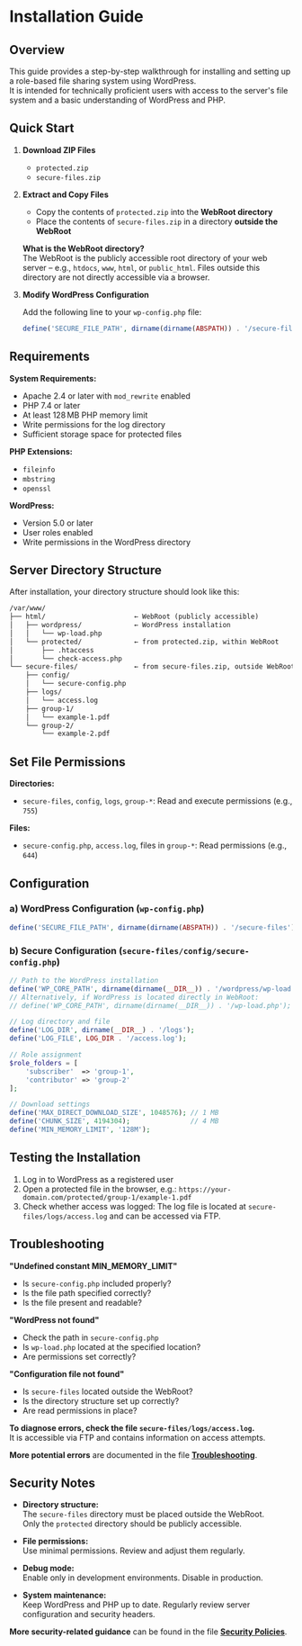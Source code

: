 # Installation Guide

## Overview

This guide provides a step-by-step walkthrough for installing and setting up a role-based file sharing system using WordPress.  
It is intended for technically proficient users with access to the server's file system and a basic understanding of WordPress and PHP.

## Quick Start

1. **Download ZIP Files**

   - `protected.zip`
   - `secure-files.zip`

2. **Extract and Copy Files**

   - Copy the contents of `protected.zip` into the **WebRoot directory**
   - Place the contents of `secure-files.zip` in a directory **outside the WebRoot**

   **What is the WebRoot directory?**  
   The WebRoot is the publicly accessible root directory of your web server – e.g., `htdocs`, `www`, `html`, or `public_html`. Files outside this directory are not directly accessible via a browser.

3. **Modify WordPress Configuration**

   Add the following line to your `wp-config.php` file:

   ```php
   define('SECURE_FILE_PATH', dirname(dirname(ABSPATH)) . '/secure-files');
   ```

## Requirements

**System Requirements:**

- Apache 2.4 or later with `mod_rewrite` enabled
- PHP 7.4 or later
- At least 128 MB PHP memory limit
- Write permissions for the log directory
- Sufficient storage space for protected files

**PHP Extensions:**

- `fileinfo`
- `mbstring`
- `openssl`

**WordPress:**

- Version 5.0 or later
- User roles enabled
- Write permissions in the WordPress directory

## Server Directory Structure

After installation, your directory structure should look like this:

```txt
/var/www/
├── html/                      ← WebRoot (publicly accessible)
│   ├── wordpress/             ← WordPress installation
│   │   └── wp-load.php
│   └── protected/             ← from protected.zip, within WebRoot
│       ├── .htaccess
│       └── check-access.php
└── secure-files/              ← from secure-files.zip, outside WebRoot
    ├── config/
    │   └── secure-config.php
    ├── logs/
    │   └── access.log
    ├── group-1/
    │   └── example-1.pdf
    └── group-2/
        └── example-2.pdf
```

## Set File Permissions

**Directories:**

- `secure-files`, `config`, `logs`, `group-*`: Read and execute permissions (e.g., `755`)

**Files:**

- `secure-config.php`, `access.log`, files in `group-*`: Read permissions (e.g., `644`)

## Configuration

### a) WordPress Configuration (`wp-config.php`)

```php
define('SECURE_FILE_PATH', dirname(dirname(ABSPATH)) . '/secure-files');
```

### b) Secure Configuration (`secure-files/config/secure-config.php`)

```php
// Path to the WordPress installation
define('WP_CORE_PATH', dirname(dirname(__DIR__)) . '/wordpress/wp-load.php');
// Alternatively, if WordPress is located directly in WebRoot:
// define('WP_CORE_PATH', dirname(dirname(__DIR__)) . '/wp-load.php');

// Log directory and file
define('LOG_DIR', dirname(__DIR__) . '/logs');
define('LOG_FILE', LOG_DIR . '/access.log');

// Role assignment
$role_folders = [
    'subscriber'  => 'group-1',
    'contributor' => 'group-2'
];

// Download settings
define('MAX_DIRECT_DOWNLOAD_SIZE', 1048576); // 1 MB
define('CHUNK_SIZE', 4194304);               // 4 MB
define('MIN_MEMORY_LIMIT', '128M');
```

## Testing the Installation

1. Log in to WordPress as a registered user
2. Open a protected file in the browser, e.g.:
   `https://your-domain.com/protected/group-1/example-1.pdf`
3. Check whether access was logged:
   The log file is located at `secure-files/logs/access.log` and can be accessed via FTP.

## Troubleshooting

**"Undefined constant MIN_MEMORY_LIMIT"**

- Is `secure-config.php` included properly?
- Is the file path specified correctly?
- Is the file present and readable?

**"WordPress not found"**

- Check the path in `secure-config.php`
- Is `wp-load.php` located at the specified location?
- Are permissions set correctly?

**"Configuration file not found"**

- Is `secure-files` located outside the WebRoot?
- Is the directory structure set up correctly?
- Are read permissions in place?

**To diagnose errors, check the file `secure-files/logs/access.log`.**  
It is accessible via FTP and contains information on access attempts.

**More potential errors** are documented in the file **[Troubleshooting](troubleshooting.md)**.

## Security Notes

- **Directory structure:**  
  The `secure-files` directory must be placed outside the WebRoot.  
  Only the `protected` directory should be publicly accessible.

- **File permissions:**  
  Use minimal permissions. Review and adjust them regularly.

- **Debug mode:**  
  Enable only in development environments. Disable in production.

- **System maintenance:**  
  Keep WordPress and PHP up to date. Regularly review server configuration and security headers.

**More security-related guidance** can be found in the file **[Security Policies](security.md)**.